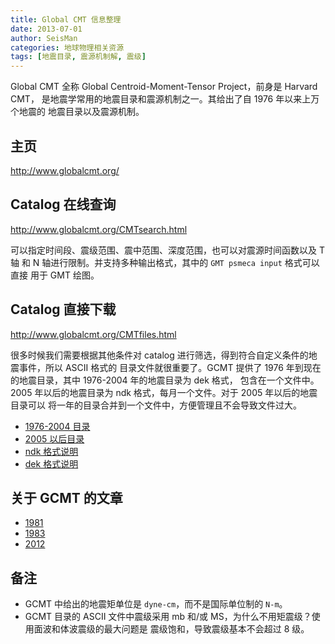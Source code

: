 ```yaml
---
title: Global CMT 信息整理
date: 2013-07-01
author: SeisMan
categories: 地球物理相关资源
tags: [地震目录, 震源机制解, 震级]
---
```


Global CMT 全称 Global Centroid-Moment-Tensor Project，前身是 Harvard CMT，
是地震学常用的地震目录和震源机制之一。其给出了自 1976 年以来上万个地震的
地震目录以及震源机制。

<!--more-->

## 主页

<http://www.globalcmt.org/>

## Catalog 在线查询

<http://www.globalcmt.org/CMTsearch.html>

可以指定时间段、震级范围、震中范围、深度范围，也可以对震源时间函数以及 T 轴
和 N 轴进行限制。并支持多种输出格式，其中的 `GMT psmeca input` 格式可以直接
用于 GMT 绘图。

## Catalog 直接下载

<http://www.globalcmt.org/CMTfiles.html>

很多时候我们需要根据其他条件对 catalog 进行筛选，得到符合自定义条件的地震事件，所以 ASCII 格式的
目录文件就很重要了。GCMT 提供了 1976 年到现在的地震目录，其中 1976-2004 年的地震目录为 dek 格式，
包含在一个文件中。2005 年以后的地震目录为 ndk 格式，每月一个文件。对于 2005 年以后的地震目录可以
将一年的目录合并到一个文件中，方便管理且不会导致文件过大。

- [1976-2004 目录](http://www.ldeo.columbia.edu/~gcmt/projects/CMT/catalog/jan76_dec04.dek)
- [2005 以后目录](http://www.ldeo.columbia.edu/~gcmt/projects/CMT/catalog/NEW_MONTHLY/)
- [ndk 格式说明](http://www.ldeo.columbia.edu/~gcmt/projects/CMT/catalog/allorder.ndk_explained)
- [dek 格式说明](http://www.ldeo.columbia.edu/~gcmt/projects/CMT/catalog/allorder.dek_explained)

## 关于 GCMT 的文章

-   [1981](http://www.agu.org/pubs/crossref/1981/JB086iB04p02825.shtml)
-   [1983](http://www.agu.org/pubs/crossref/1983/JB088iB04p03247.shtml)
-   [2012](http://www.sciencedirect.com/science/article/pii/S0031920112000696)

## 备注

-   GCMT 中给出的地震矩单位是 `dyne-cm`，而不是国际单位制的 `N-m`。
-   GCMT 目录的 ASCII 文件中震级采用 mb 和/或 MS，为什么不用矩震级？使用面波和体波震级的最大问题是
    震级饱和，导致震级基本不会超过 8 级。
